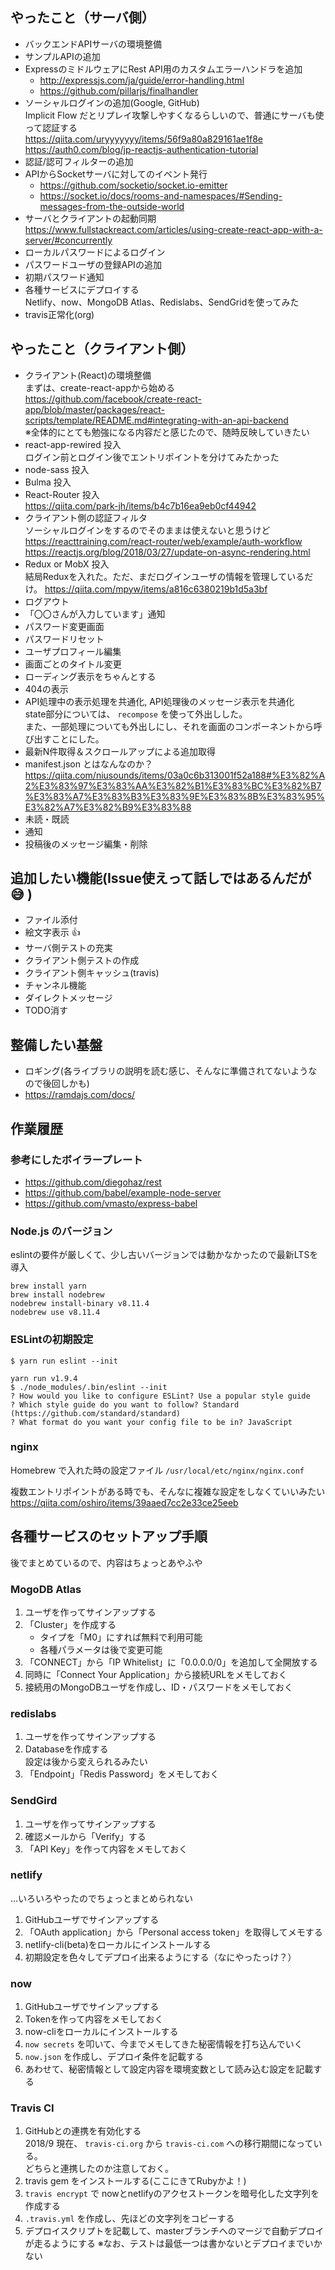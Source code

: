 ## やったこと（サーバ側）
* バックエンドAPIサーバの環境整備
* サンプルAPIの追加
* ExpressのミドルウェアにRest API用のカスタムエラーハンドラを追加
  * http://expressjs.com/ja/guide/error-handling.html
  * https://github.com/pillarjs/finalhandler
* ソーシャルログインの追加(Google, GitHub)  
  Implicit Flow だとリプレイ攻撃しやすくなるらしいので、普通にサーバも使って認証する  
  https://qiita.com/uryyyyyyy/items/56f9a80a829161ae1f8e  
  https://auth0.com/blog/jp-reactjs-authentication-tutorial
* 認証/認可フィルターの追加
* APIからSocketサーバに対してのイベント発行
  * https://github.com/socketio/socket.io-emitter
  * https://socket.io/docs/rooms-and-namespaces/#Sending-messages-from-the-outside-world
* サーバとクライアントの起動同期  
  https://www.fullstackreact.com/articles/using-create-react-app-with-a-server/#concurrently
* ローカルパスワードによるログイン
* パスワードユーザの登録APIの追加
* 初期パスワード通知
* 各種サービスにデプロイする  
  Netlify、now、MongoDB Atlas、Redislabs、SendGridを使ってみた
* travis正常化(org)

## やったこと（クライアント側）
* クライアント(React)の環境整備  
  まずは、create-react-appから始める  
  https://github.com/facebook/create-react-app/blob/master/packages/react-scripts/template/README.md#integrating-with-an-api-backend  
  ※全体的にとても勉強になる内容だと感じたので、随時反映していきたい
* react-app-rewired 投入  
  ログイン前とログイン後でエントリポイントを分けてみたかった
* node-sass 投入
* Bulma 投入
* React-Router 投入  
  https://qiita.com/park-jh/items/b4c7b16ea9eb0cf44942
* クライアント側の認証フィルタ  
  ソーシャルログインをするのでそのままは使えないと思うけど  
  https://reacttraining.com/react-router/web/example/auth-workflow  
  https://reactjs.org/blog/2018/03/27/update-on-async-rendering.html
* Redux or MobX 投入  
  結局Reduxを入れた。ただ、まだログインユーザの情報を管理しているだけ。
  https://qiita.com/mpyw/items/a816c6380219b1d5a3bf
* ログアウト
* 「〇〇さんが入力しています」通知
* パスワード変更画面
* パスワードリセット
* ユーザプロフィール編集
* 画面ごとのタイトル変更
* ローディング表示をちゃんとする
* 404の表示
* API処理中の表示処理を共通化, API処理後のメッセージ表示を共通化  
  state部分については、 `recompose` を使って外出しした。  
  また、一部処理についても外出しにし、それを画面のコンポーネントから呼び出すことにした。
* 最新N件取得＆スクロールアップによる追加取得
* manifest.json とはなんなのか？  
  https://qiita.com/niusounds/items/03a0c6b313001f52a188#%E3%82%A2%E3%83%97%E3%83%AA%E3%82%B1%E3%83%BC%E3%82%B7%E3%83%A7%E3%83%B3%E3%83%9E%E3%83%8B%E3%83%95%E3%82%A7%E3%82%B9%E3%83%88
* 未読・既読
* 通知
* 投稿後のメッセージ編集・削除



## 追加したい機能(Issue使えって話しではあるんだが :sweat_smile: )
* ファイル添付
* 絵文字表示 :+1:
* サーバ側テストの充実
* クライアント側テストの作成
* クライアント側キャッシュ(travis)
* チャンネル機能
* ダイレクトメッセージ
* TODO消す

## 整備したい基盤
* ロギング(各ライブラリの説明を読む感じ、そんなに準備されてないようなので後回しかも)
* https://ramdajs.com/docs/

## 作業履歴

### 参考にしたボイラープレート
* https://github.com/diegohaz/rest
* https://github.com/babel/example-node-server
* https://github.com/vmasto/express-babel

### Node.js のバージョン
eslintの要件が厳しくて、少し古いバージョンでは動かなかったので最新LTSを導入
```
brew install yarn
brew install nodebrew
nodebrew install-binary v8.11.4
nodebrew use v8.11.4
```

### ESLintの初期設定
```
$ yarn run eslint --init

yarn run v1.9.4
$ ./node_modules/.bin/eslint --init
? How would you like to configure ESLint? Use a popular style guide
? Which style guide do you want to follow? Standard (https://github.com/standard/standard)
? What format do you want your config file to be in? JavaScript
```

### nginx
Homebrew で入れた時の設定ファイル `/usr/local/etc/nginx/nginx.conf`

複数エントリポイントがある時でも、そんなに複雑な設定をしなくていいみたい
https://qiita.com/oshiro/items/39aaed7cc2e33ce25eeb

## 各種サービスのセットアップ手順

後でまとめているので、内容はちょっとあやふや

### MogoDB Atlas

1. ユーザを作ってサインアップする
1. 「Cluster」を作成する
   * タイプを「M0」にすれば無料で利用可能
   * 各種パラメータは後で変更可能
1. 「CONNECT」から「IP Whitelist」に「0.0.0.0/0」を追加して全開放する
1. 同時に「Connect Your Application」から接続URLをメモしておく
1. 接続用のMongoDBユーザを作成し、ID・パスワードをメモしておく

### redislabs

1. ユーザを作ってサインアップする
1. Databaseを作成する  
   設定は後から変えられるみたい
1. 「Endpoint」「Redis Password」をメモしておく

### SendGird

1. ユーザを作ってサインアップする
1. 確認メールから「Verify」する
1. 「API Key」を作って内容をメモしておく

### netlify

...いろいろやったのでちょっとまとめられない

1. GitHubユーザでサインアップする
1. 「OAuth application」から「Personal access token」を取得してメモする
1. netlify-cli(beta)をローカルにインストールする
1. 初期設定を色々してデプロイ出来るようにする（なにやったっけ？）

### now

1. GitHubユーザでサインアップする
1. Tokenを作って内容をメモしておく
1. now-cliをローカルにインストールする
1. `now secrets` を叩いて、今までメモしてきた秘密情報を打ち込んでいく
1. `now.json` を作成し、デプロイ条件を記載する
1. あわせて、秘密情報として設定内容を環境変数として読み込む設定を記載する

### Travis CI

1. GitHubとの連携を有効化する  
   2018/9 現在、 `travis-ci.org` から `travis-ci.com` への移行期間になっている。  
   どちらと連携したのか注意しておく。
1. travis gem をインストールする(ここにきてRubyかよ！)
1. `travis encrypt` で nowとnetlifyのアクセストークンを暗号化した文字列を作成する
1. `.travis.yml` を作成し、先ほどの文字列をコピーする
1. デプロイスクリプトを記載して、masterブランチへのマージで自動デプロイが走るようにする
   ※なお、テストは最低一つは書かないとデプロイまでいかない
